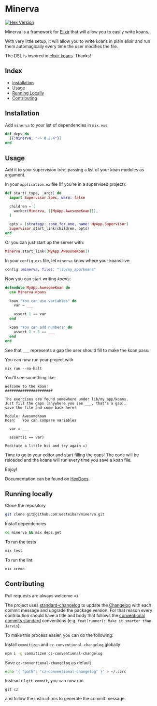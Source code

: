 # Minerva

[![Hex Version](https://img.shields.io/hexpm/v/minerva.svg)](https://hex.pm/packages/minerva)

Minerva is a framework for [Elixir](http://elixir-lang.org/) that will allow you to easily write koans.

With very little setup, it will allow you to write koans in plain elixir and run them automagically every time the user modifies the file.

The DSL is inspired in [elixir-koans](https://github.com/elixirkoans/elixir-koans). Thanks!

## Index

- [Installation](#installation)
- [Usage](#usage)
- [Running Locally](#running-locally)
- [Contributing](#contributing)

## Installation

Add `minerva` to your list of dependencies in `mix.exs`:

```elixir
def deps do
  [{:minerva, "~> 0.2.4"}]
end
```

## Usage

Add it to your supervision tree, passing a list of your koan modules as argument.

In your `application.ex` file (If you're in a supervised project):
```elixir
def start(_type, _args) do
  import Supervisor.Spec, warn: false

  children = [
    worker(Minerva, [[MyApp.AwesomeKoan]]),
  ]

  opts = [strategy: :one_for_one, name: MyApp.Supervisor]
  Supervisor.start_link(children, opts)
end
```

Or you can just start up the server with:
```elixir
Minerva.start_link([MyApp.AwesomeKoan])
```

In your `config.exs` file, let `minerva` know where your koans live:
```elixir
config :minerva, files: "lib/my_app/koans"
```

Now you can start writing *koans*:
```elixir
defmodule MyApp.AwesomeKoan do
  use Minerva.Koans

  koan "You can use variables" do
    var = ___

    assert 1 == var
  end

  koan "You can add numbers" do
    assert 1 + 3 == ___
  end
end
```

See that `___` represents a gap the user should fill to make the koan pass.

You can now run your project with
```
mix run --no-halt
```

You'll see something like:
```
Welcome to the koan!
######################

The exercises are found somewhere under lib/my_app/koans.
Just fill the gaps (anywhere you see ___, that's a gap),
save the file and come back here!

Module: AwesomeKoan
Koan:   You can compare variables

  var = ___

  assert(1 == var)

Meditate a little bit and try again =)
```

Time to go to your editor and start filling the gaps!
The code will be reloaded and the koans will run every time you save a koan file.

Enjoy!

Documentation can be found on [HexDocs](https://hexdocs.pm/minerva).

## Running locally

Clone the repository
```bash
git clone git@github.com:uesteibar/minerva.git
```

Install dependencies
```bash
cd minerva && mix deps.get
```

To run the tests
```bash
mix test
```

To run the lint
```elixir
mix credo
```

## Contributing

Pull requests are always welcome =)

The project uses [standard-changelog](https://github.com/conventional-changelog/conventional-changelog) to update the [Changelog](https://github.com/uesteibar/minerva/blob/master/CHANGELOG.md) with each commit message and upgrade the package version.
For that reason every contribution should have a title and body that follows the [conventional commits standard](https://conventionalcommits.org/) conventions (e.g. `feat(runner): Make it smarter than Jarvis`).

To make this process easier, you can do the following:

Install `commitizen` and `cz-conventional-changelog` globally
```bash
npm i -g commitizen cz-conventional-changelog
```

Save `cz-conventional-changelog` as default
```bash
echo '{ "path": "cz-conventional-changelog" }' > ~/.czrc
```

Instead of `git commit`, you can now run
```
git cz
```
and follow the instructions to generate the commit message.
